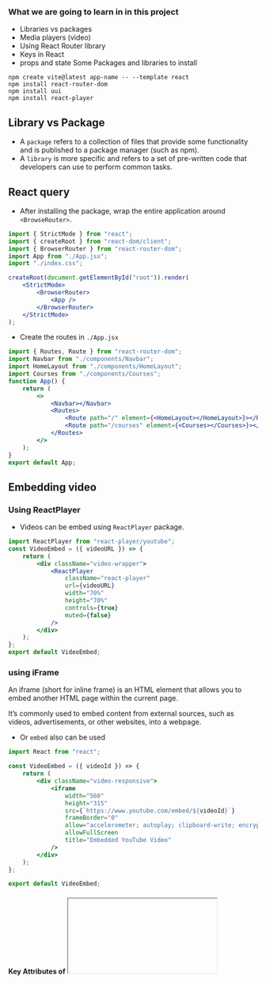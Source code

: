 ### What we are going to learn in in this project

- Libraries vs packages
- Media players (video)
- Using React Router library
- Keys in React
- props and state
  Some Packages and libraries to install

```ssh
npm create vite@latest app-name -- --template react
npm install react-router-dom
npm install uui
npm install react-player
```

## Library vs Package

- A `package` refers to a collection of files that provide some functionality and is published to a package manager (such as npm).
- A `library` is more specific and refers to a set of pre-written code that developers can use to perform common tasks.

## React query

- After installing the package, wrap the entire application around `<BrowseRouter>`.

```jsx
import { StrictMode } from "react";
import { createRoot } from "react-dom/client";
import { BrowserRouter } from "react-router-dom";
import App from "./App.jsx";
import "./index.css";

createRoot(document.getElementById("root")).render(
	<StrictMode>
		<BrowserRouter>
			<App />
		</BrowserRouter>
	</StrictMode>
);
```

- Create the routes in `./App.jsx`

```jsx
import { Routes, Route } from "react-router-dom";
import Navbar from "./components/Navbar";
import HomeLayout from "./components/HomeLayout";
import Courses from "./components/Courses";
function App() {
	return (
		<>
			<Navbar></Navbar>
			<Routes>
				<Route path="/" element={<HomeLayout></HomeLayout>}></Route>
				<Route path="/courses" element={<Courses></Courses>}></Route>
			</Routes>
		</>
	);
}
export default App;
```

## Embedding video

### Using ReactPlayer

- Videos can be embed using `ReactPlayer` package.

```jsx
import ReactPlayer from "react-player/youtube";
const VideoEmbed = ({ videoURL }) => {
	return (
		<div className="video-wrapper">
			<ReactPlayer
				className="react-player"
				url={videoURL}
				width="70%"
				height="70%"
				controls={true}
				muted={false}
			/>
		</div>
	);
};
export default VideoEmbed;
```

### using iFrame

An iframe (short for inline frame) is an HTML element that allows you to embed another HTML page within the current page.

It’s commonly used to embed content from external sources, such as videos, advertisements, or other websites, into a webpage.

- Or `embed` also can be used

```jsx
import React from "react";

const VideoEmbed = ({ videoId }) => {
	return (
		<div className="video-responsive">
			<iframe
				width="560"
				height="315"
				src={`https://www.youtube.com/embed/${videoId}`}
				frameBorder="0"
				allow="accelerometer; autoplay; clipboard-write; encrypted-media; gyroscope; picture-in-picture"
				allowFullScreen
				title="Embedded YouTube Video"
			/>
		</div>
	);
};

export default VideoEmbed;
```

#### Key Attributes of <iframe>:

src: The URL of the content to embed.
width and height: Define the size of the iframe in pixels.
frameborder: Determines if the iframe has a border (0 for no border).
allowfullscreen: Allows the iframe content to enter fullscreen mode.
sandbox: Adds restrictions to what the content inside the iframe can do (e.g., no scripts, no

## Keys

It allows react to identify which element has changed, added or removed from the component.

- Keys help React determine which items have changed, are added or are removed.
- Keys instruct React how to treat a specific element when an update occurs.
- Keys instruct React about whether a specific element’s internal state should be preserved or not.

### Diffing algorithm

React uses diffing algorithm to calculate the difference in state and perform the re-rendering only to the part of the application that its states have changed.

## Props and state

These are plain javascript objects that react uses to hold the information.
Props(properties) are passed via components, immutable.
Sate is managed within a component, states causes the re-render of the component.
State is a plain JavaScript object that React uses to hold information.

### Stateful components usage

- For client-server communication
- Data processing
- Responding to user events

### Stateless Components

- Visualization
- Formatting logic
